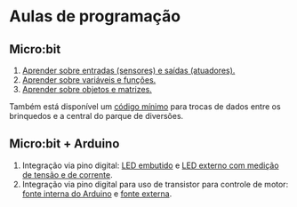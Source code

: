 # Aulas de programação

##  Micro:bit

1. [Aprender sobre entradas (sensores) e saídas (atuadores).](aula-1.md)
1. [Aprender sobre variáveis e funções.](aula-2.md)
1. [Aprender sobre objetos e matrizes.](aula-3.md)

Também está disponível um [código mínimo](feira.md) para trocas de dados entre os brinquedos e a central do parque de diversões. 

## Micro:bit + Arduino

1. Integração via pino digital: [LED embutido](https://www.tinkercad.com/things/1ArJyQvR39u-itl-20242-microbit-arduino) e [LED externo com medição de tensão e de corrente](https://www.tinkercad.com/things/kov5NkdBwmp-itl-20242-microbit-arduino-placa-de-ensaio).
1. Integração via pino digital para uso de  transistor para controle de motor: [fonte interna do Arduino](https://www.tinkercad.com/things/jSx19TtkABU-itl-20242-microbit-arduino-placa-de-ensaio-motor) e [fonte externa](https://www.tinkercad.com/things/eIT10o2ZnrP-itl-20242-microbit-arduino-motor-fonte-externa).
